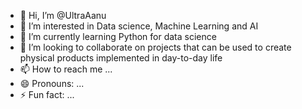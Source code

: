 - 👋 Hi, I’m @UltraAanu
- 👀 I’m interested in Data science, Machine Learning and AI 
- 🌱 I’m currently learning Python for data science 
- 💞️ I’m looking to collaborate on projects that can be used to create physical products implemented in day-to-day life
- 📫 How to reach me ...
- 😄 Pronouns: ...
- ⚡ Fun fact: ...

<!---
UltraAanu/UltraAanu is a ✨ special ✨ repository because its `README.md` (this file) appears on your GitHub profile.
You can click the Preview link to take a look at your changes.
--->
